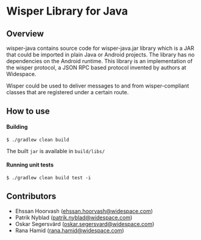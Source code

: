 # Wisper Library for Java

## Overview

wisper-java contains source code for wisper-java.jar library which is a JAR that could be imported in plain Java or Android projects. The library has no dependencies on the Android runtime. This library is an implementation of the wisper protocol, a JSON RPC based protocol invented by authors at Widespace.

Wisper could be used to deliver messages to and from wisper-compliant classes that are registered under a certain route.

## How to use

#### Building
`$ ./gradlew clean build`

The built `jar` is available in `build/libs/`

#### Running unit tests
`$ ./gradlew clean build test -i`

## Contributors
- Ehssan Hoorvash (ehssan.hoorvash@widespace.com)
- Patrik Nyblad (patrik.nyblad@widespace.com)
- Oskar Segersvärd (oskar.segersvard@widespace.com)
- Rana Hamid (rana.hamid@widespace.com)
